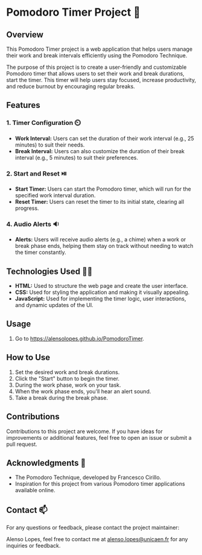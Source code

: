 # Pomodoro Timer Project 🍅

## Overview 

This Pomodoro Timer project is a web application that helps users manage their work and break intervals efficiently using the Pomodoro Technique.

The purpose of this project is to create a user-friendly and customizable Pomodoro timer that allows users to set their work and break durations, start the timer. This timer will help users stay focused, increase productivity, and reduce burnout by encouraging regular breaks.

## Features

### 1. Timer Configuration ⏲️

- **Work Interval:** Users can set the duration of their work interval (e.g., 25 minutes) to suit their needs.
- **Break Interval:** Users can also customize the duration of their break interval (e.g., 5 minutes) to suit their preferences.

### 2. Start and Reset ⏯️

- **Start Timer:** Users can start the Pomodoro timer, which will run for the specified work interval duration.
- **Reset Timer:** Users can reset the timer to its initial state, clearing all progress.

### 4. Audio Alerts 🔉

- **Alerts:** Users will receive audio alerts (e.g., a chime) when a work or break phase ends, helping them stay on track without needing to watch the timer constantly.

## Technologies Used 🧑‍💻

- **HTML:** Used to structure the web page and create the user interface.
- **CSS:** Used for styling the application and making it visually appealing.
- **JavaScript:** Used for implementing the timer logic, user interactions, and dynamic updates of the UI.

## Usage 
1. Go to https://alensolopes.github.io/PomodoroTimer.

## How to Use

1. Set the desired work and break durations.
2. Click the "Start" button to begin the timer.
3. During the work phase, work on your task.
4. When the work phase ends, you'll hear an alert sound.
5. Take a break during the break phase.

## Contributions

Contributions to this project are welcome. If you have ideas for improvements or additional features, feel free to open an issue or submit a pull request.

## Acknowledgments 📖

- The Pomodoro Technique, developed by Francesco Cirillo.
- Inspiration for this project from various Pomodoro timer applications available online.

## Contact 📫

For any questions or feedback, please contact the project maintainer:

Alenso Lopes, feel free to contact me at alenso.lopes@unicaen.fr for any inquiries or feedback.
